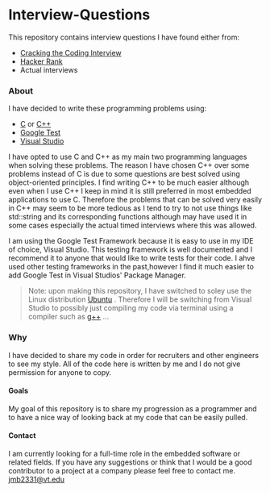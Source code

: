
# Interview-Questions
This repository contains interview questions I have found either from:
  - [Cracking the Coding Interview](http://www.crackingthecodinginterview.com/)
  - [Hacker Rank](https://www.hackerrank.com/)
  - Actual interviews
 
  
   ### About
   I have decided to write these programming problems using:
   - [C](https://en.wikipedia.org/wiki/C_(programming_language)) or [C++](https://en.wikipedia.org/wiki/C%2B%2B)
   - [Google Test](https://github.com/google/googletest)
   - [Visual Studio](https://visualstudio.microsoft.com/)
   
   
  I have opted to use C and C++ as my main two programming languages when solving these problems. The reason I have chosen C++ over
  some problems instead of C is due to some questions are best solved using object-oriented principles. I find writing C++ to be much easier although even
  when I use C++ I keep in mind it is still preferred in most embedded applications to use C. Therefore the problems that
  can be solved very easily in C++ may seem to be more tedious as I tend to try to not use things like std::string and its 
  corresponding functions although may have used it in some cases especially the actual timed interviews where this was allowed.
  
  I am using the Google Test Framework because it is easy to use in my IDE of choice, Visual Studio. This testing framework is well documented and I recommend it to anyone that would like to write tests for their code. I ahve used other testing frameworks in the past,however I find it much easier to add Google Test in Visual Studios' Package Manager.
  
 > Note: upon making this repository, I have switched to soley use the Linux distribution [Ubuntu](https://www.ubuntu.com/) . Therefore I will be switching from Visual Studio to possibly just compiling my code via terminal using a compiler such as [g++](https://www.cprogramming.com/g++.html) ...
  
  ### Why
  I have decided to share my code in order for recruiters and other engineers to see my style. All of the code here is written by me
  and I do not give permission for anyone to copy.
  
  #### Goals
   My goal of this repository is to share my progression as a programmer and to have a nice way of looking back at my code that can be easily pulled.
  
   #### Contact
   I am currently looking for a full-time role in the embedded software or related fields. If you have any suggestions or think that I would be a good contributor to a project at a company please feel free to contact me.
  jmb2331@vt.edu
  
 
  

  

